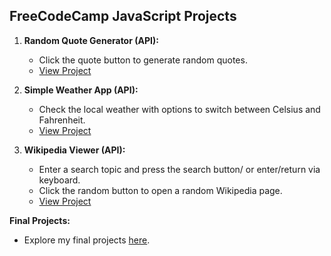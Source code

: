 ## FreeCodeCamp JavaScript Projects

1. **Random Quote Generator (API):**
   - Click the quote button to generate random quotes.
   - [View Project](https://codepen.io/kamzie/full/zjeaBW)

2. **Simple Weather App (API):**
   - Check the local weather with options to switch between Celsius and Fahrenheit.
   - [View Project](https://codepen.io/kamzie/full/OZYjYw)

3. **Wikipedia Viewer (API):**
   - Enter a search topic and press the search button/ or enter/return via keyboard.
   - Click the random button to open a random Wikipedia page.
   - [View Project](https://codepen.io/kamzie/full/MGNjjV)

**Final Projects:**
- Explore my final projects [here](https://www.freecodecamp.org/certification/Kamzie/javascript-algorithms-and-data-structures).

